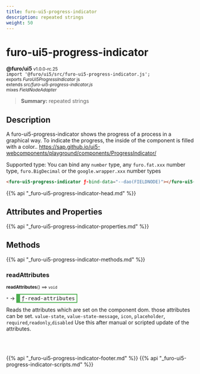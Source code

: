 ```yaml
---
title: furo-ui5-progress-indicator
description: repeated strings
weight: 50
---
```


# furo-ui5-progress-indicator
**@furo/ui5** <small>v1.0.0-rc.25</small>
<br>`import '@furo/ui5/src/furo-ui5-progress-indicator.js';`<small>
<br>exports *FuroUi5ProgressIndicator* js
<br>extends *src/furo-ui5-progress-indicator.js*
<br> mixes *FieldNodeAdapter*</small>

> **Summary:** repeated strings

## Description

A furo-ui5-progress-indicator shows the progress of a process in a graphical way. To indicate the progress, the inside of the component is filled with a color..
https://sap.github.io/ui5-webcomponents/playground/components/ProgressIndicator/

Supported type: You can bind any `number` type, any `furo.fat.xxx` number type, `furo.BigDecimal` or the `google.wrapper.xxx` number types

```html
<furo-ui5-progress-indicator ƒ-bind-data="--dao(FIELDNODE)"></furo-ui5-progress-indicator>
```

{{% api "_furo-ui5-progress-indicator-head.md" %}}

## Attributes and Properties
{{% api "_furo-ui5-progress-indicator-properties.md" %}}












## Methods
{{% api "_furo-ui5-progress-indicator-methods.md" %}}



### **readAttributes**
<small>**readAttributes**() ⟹ `void`</small>

<small>`*`</small> →
<span  style="border-width:2px 2px 2px 10px; border-style: solid;border-color:  rgb(76, 175, 80);font-family:monospace; padding:2px 4px;">ƒ-read-attributes</span>

Reads the attributes which are set on the component dom.
those attributes can be set. `value-state`, `value-state-message`,  `icon`, `placeholder`, `required`,`readonly`,`disabled`
Use this after manual or scripted update of the attributes.

<br><br>











{{% api "_furo-ui5-progress-indicator-footer.md" %}}
{{% api "_furo-ui5-progress-indicator-scripts.md" %}}
